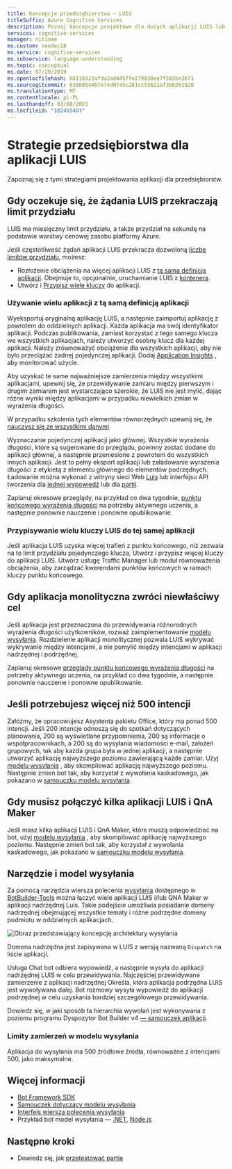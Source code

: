 ```yaml
---
title: Koncepcje przedsiębiorstwa — LUIS
titleSuffix: Azure Cognitive Services
description: Poznaj koncepcje projektowe dla dużych aplikacji LUIS lub wielu aplikacji, w tym LUIS i QnA Maker ze sobą.
services: cognitive-services
manager: nitinme
ms.custom: seodec18
ms.service: cognitive-services
ms.subservice: language-understanding
ms.topic: conceptual
ms.date: 07/29/2019
ms.openlocfilehash: b8110323afda2ad445ffe279030ee7f3035e2b71
ms.sourcegitcommit: 6386854467e74d0745c281cc53621af3bb201920
ms.translationtype: MT
ms.contentlocale: pl-PL
ms.lasthandoff: 03/08/2021
ms.locfileid: "102455403"
---
```

# <a name="enterprise-strategies-for-a-luis-app"></a>Strategie przedsiębiorstwa dla aplikacji LUIS
Zapoznaj się z tymi strategiami projektowania aplikacji dla przedsiębiorstw.

## <a name="when-you-expect-luis-requests-beyond-the-quota"></a>Gdy oczekuje się, że żądania LUIS przekraczają limit przydziału

LUIS ma miesięczny limit przydziału, a także przydział na sekundę na podstawie warstwy cenowej zasobu platformy Azure. 

Jeśli częstotliwość żądań aplikacji LUIS przekracza dozwoloną [liczbę limitów przydziału](https://azure.microsoft.com/pricing/details/cognitive-services/language-understanding-intelligent-services/), możesz:

* Rozłożenie obciążenia na więcej aplikacji LUIS z [tą samą definicją aplikacji](#use-multiple-apps-with-same-app-definition). Obejmuje to, opcjonalnie, uruchamianie LUIS z [kontenera](luis-container-howto.md). 
* Utwórz i [Przypisz wiele kluczy](#assign-multiple-luis-keys-to-same-app) do aplikacji. 

### <a name="use-multiple-apps-with-same-app-definition"></a>Używanie wielu aplikacji z tą samą definicją aplikacji
Wyeksportuj oryginalną aplikację LUIS, a następnie zaimportuj aplikację z powrotem do oddzielnych aplikacji. Każda aplikacja ma swój identyfikator aplikacji. Podczas publikowania, zamiast korzystać z tego samego klucza we wszystkich aplikacjach, należy utworzyć osobny klucz dla każdej aplikacji. Należy zrównoważyć obciążenie dla wszystkich aplikacji, aby nie było przeciążać żadnej pojedynczej aplikacji. Dodaj [Application Insights](./luis-csharp-tutorial-bf-v4.md) , aby monitorować użycie. 

Aby uzyskać te same najważniejsze zamierzenia między wszystkimi aplikacjami, upewnij się, że przewidywanie zamiaru między pierwszym i drugim zamiarem jest wystarczająco szerokie, że LUIS nie jest mylić, dając różne wyniki między aplikacjami w przypadku niewielkich zmian w wyrażenia długości. 

W przypadku szkolenia tych elementów równorzędnych upewnij się, że [nauczysz się ze wszystkimi danymi](luis-how-to-train.md#train-with-all-data).

Wyznaczanie pojedynczej aplikacji jako głównej. Wszystkie wyrażenia długości, które są sugerowane do przeglądu, powinny zostać dodane do aplikacji głównej, a następnie przeniesione z powrotem do wszystkich innych aplikacji. Jest to pełny eksport aplikacji lub załadowanie wyrażenia długości z etykietą z elementu głównego do elementów podrzędnych. Ładowanie można wykonać z witryny sieci Web [Luis](luis-reference-regions.md) lub interfejsu API tworzenia dla [jednej wypowiedź](https://westus.dev.cognitive.microsoft.com/docs/services/5890b47c39e2bb17b84a55ff/operations/5890b47c39e2bb052c5b9c08) lub dla [partii](https://westus.dev.cognitive.microsoft.com/docs/services/5890b47c39e2bb17b84a55ff/operations/5890b47c39e2bb052c5b9c09). 

Zaplanuj okresowe przeglądy, na przykład co dwa tygodnie, [punktu końcowego wyrażenia długości](luis-how-to-review-endpoint-utterances.md) na potrzeby aktywnego uczenia, a następnie ponownie nauczenie i ponowne opublikowanie. 

### <a name="assign-multiple-luis-keys-to-same-app"></a>Przypisywanie wielu kluczy LUIS do tej samej aplikacji
Jeśli aplikacja LUIS uzyska więcej trafień z punktu końcowego, niż zezwala na to limit przydziału pojedynczego klucza, Utwórz i przypisz więcej kluczy do aplikacji LUIS. Utwórz usługę Traffic Manager lub moduł równoważenia obciążenia, aby zarządzać kwerendami punktów końcowych w ramach kluczy punktu końcowego. 

## <a name="when-your-monolithic-app-returns-wrong-intent"></a>Gdy aplikacja monolityczna zwróci niewłaściwy cel
Jeśli aplikacja jest przeznaczona do przewidywania różnorodnych wyrażenia długości użytkowników, rozważ zaimplementowanie [modelu wysyłania](#dispatch-tool-and-model). Rozdzielenie aplikacji monolitycznej pozwala LUIS wykrywać wykrywanie między intencjami, a nie pomylić między intencjami w aplikacji nadrzędnej i podrzędnej. 

Zaplanuj okresowe [przeglądy punktu końcowego wyrażenia długości](luis-how-to-review-endpoint-utterances.md) na potrzeby aktywnego uczenia, na przykład co dwa tygodnie, a następnie ponownie nauczenie i ponowne opublikowanie. 

## <a name="when-you-need-to-have-more-than-500-intents"></a>Jeśli potrzebujesz więcej niż 500 intencji
Załóżmy, że opracowujesz Asystenta pakietu Office, który ma ponad 500 intencji. Jeśli 200 intencje odnoszą się do spotkań dotyczących planowania, 200 są wyświetlane przypomnienia, 200 są informacje o współpracownikach, a 200 są do wysyłania wiadomości e-mail, założeń grupowych, tak aby każda grupa była w jednej aplikacji, a następnie utworzyć aplikację najwyższego poziomu zawierającą każde zamiar. Użyj [modelu wysyłania](#dispatch-tool-and-model) , aby skompilować aplikację najwyższego poziomu. Następnie zmień bot tak, aby korzystał z wywołania kaskadowego, jak pokazano w [samouczku modelu wysyłania](/azure/bot-service/bot-builder-tutorial-dispatch?tabs=cs&view=azure-bot-service-4.0). 

## <a name="when-you-need-to-combine-several-luis-and-qna-maker-apps"></a>Gdy musisz połączyć kilka aplikacji LUIS i QnA Maker
Jeśli masz kilka aplikacji LUIS i QnA Maker, które muszą odpowiedzieć na bot, użyj [modelu wysyłania](#dispatch-tool-and-model) , aby skompilować aplikację najwyższego poziomu.  Następnie zmień bot tak, aby korzystał z wywołania kaskadowego, jak pokazano w [samouczku modelu wysyłania](/azure/bot-service/bot-builder-tutorial-dispatch?tabs=cs&view=azure-bot-service-4.0). 

## <a name="dispatch-tool-and-model"></a>Narzędzie i model wysyłania
Za pomocą narzędzia wiersza polecenia [wysyłania][dispatch-tool] dostępnego w [BotBuilder-Tools](https://github.com/Microsoft/botbuilder-tools) można łączyć wiele aplikacji LUIS i/lub QNA Maker w aplikacji nadrzędnej Luis. Takie podejście umożliwia posiadanie domeny nadrzędnej obejmującej wszystkie tematy i różne podrzędne domeny podmiotu w oddzielnych aplikacjach. 

![Obraz przedstawiający koncepcję architektury wysyłania](./media/luis-concept-enterprise/dispatch-architecture.png)

Domena nadrzędna jest zapisywana w LUIS z wersją nazwaną `Dispatch` na liście aplikacji. 

Usługa Chat bot odbiera wypowiedź, a następnie wysyła do aplikacji nadrzędnej LUIS w celu przewidywania. Najczęściej przewidywane zamierzenie z aplikacji nadrzędnej Określa, która aplikacja podrzędna LUIS jest wywoływana dalej. Bot rozmowy wysyła wypowiedź do aplikacji podrzędnej w celu uzyskania bardziej szczegółowego przewidywania.

Dowiedz się, w jaki sposób ta hierarchia wywołań jest wykonywana z poziomu programu Dyspozytor Bot Builder v4 [— samouczek aplikacji](/azure/bot-service/bot-builder-tutorial-dispatch?tabs=cs&view=azure-bot-service-4.0).  

### <a name="intent-limits-in-dispatch-model"></a>Limity zamierzeń w modelu wysyłania
Aplikacja do wysyłania ma 500 źródłowe źródła, równoważne z intencjami 500, jako maksymalne. 

## <a name="more-information"></a>Więcej informacji

* [Bot Framework SDK](https://github.com/Microsoft/botframework)
* [Samouczek dotyczący modelu wysyłania](/azure/bot-service/bot-builder-tutorial-dispatch?tabs=cs&view=azure-bot-service-4.0)
* [Interfejs wiersza polecenia wysyłania](https://github.com/Microsoft/botbuilder-tools)
* Przykład bot model wysyłania — [.NET](https://github.com/microsoft/BotBuilder-Samples/tree/master/samples/csharp_dotnetcore/14.nlp-with-dispatch), [Node.js](https://github.com/microsoft/BotBuilder-Samples/tree/master/samples/javascript_nodejs/14.nlp-with-dispatch)

## <a name="next-steps"></a>Następne kroki

* Dowiedz się, jak [przetestować partię](luis-how-to-batch-test.md)

[dispatcher-application-tutorial]: /azure/bot-service/bot-builder-tutorial-dispatch
[dispatch-tool]: https://aka.ms/dispatch-tool